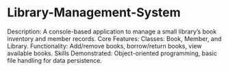 # Library-Management-System
Description: A console-based application to manage a small library’s book inventory and member records.
Core Features:
Classes: Book, Member, and Library.
Functionality: Add/remove books, borrow/return books, view available books.
Skills Demonstrated: Object-oriented programming, basic file handling for data persistence.

